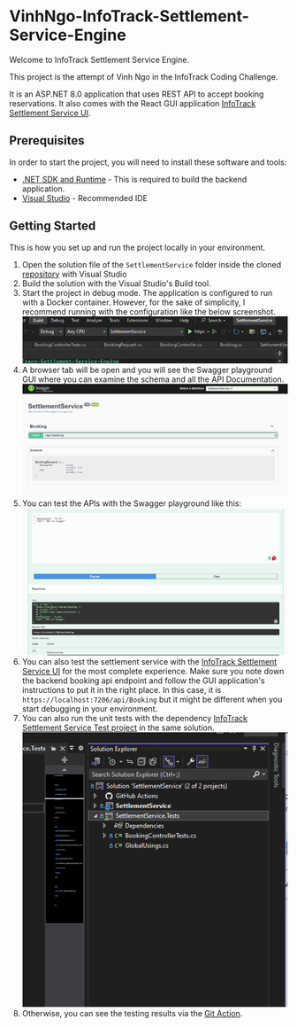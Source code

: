 # VinhNgo-InfoTrack-Settlement-Service-Engine

Welcome to InfoTrack Settlement Service Engine.

This project is the attempt of Vinh Ngo in the InfoTrack Coding Challenge.

It is an ASP.NET 8.0 application that uses REST API to accept booking reservations.
It also comes with the React GUI application [InfoTrack Settlement Service UI](https://github.com/vinhngogia0906/VinhNgo-InfoTrack-SettlementService/tree/main/settlement-service-ui).

## Prerequisites

In order to start the project, you will need to install these software and tools:
- [.NET SDK and Runtime](https://dotnet.microsoft.com/en-us/download/dotnet/8.0) - This is required to build the backend application.
- [Visual Studio](https://visualstudio.microsoft.com/thank-you-downloading-visual-studio/?sku=Community&channel=Release&version=VS2022&source=VSLandingPage&cid=2030&passive=false) - Recommended IDE

## Getting Started
This is how you set up and run the project locally in your environment.

1. Open the solution file of the `SettlementService` folder inside the cloned [repository](https://github.com/vinhngogia0906/VinhNgo-InfoTrack-SettlementService) with Visual Studio
2. Build the solution with the Visual Studio's Build tool.
3. Start the project in debug mode. The application is configured to run with a Docker container. However, for the sake of simplicity, I recommend running with the configuration like the below screenshot.
![Configuration with Any CPU and https](image-1.png)
4. A browser tab will be open and you will see the Swagger playground GUI where you can examine the schema and all the API Documentation.
![Swagger playground GUI](image-2.png)
5. You can test the APIs with the Swagger playground like this:
![Testing Booking API](image-3.png)
6. You can also test the settlement service with the [InfoTrack Settlement Service UI](https://github.com/vinhngogia0906/VinhNgo-InfoTrack-SettlementService/tree/main/settlement-service-ui) for the most complete experience. Make sure you note down the backend booking api endpoint and follow the GUI application's instructions to put it in the right place. In this case, it is `https://localhost:7206/api/Booking` but it might be different when you start debugging in your environment.
7. You can also run the unit tests with the dependency [InfoTrack Settlement Service Test project](https://github.com/vinhngogia0906/VinhNgo-InfoTrack-SettlementService/tree/main/SettlementService.Tests) in the same solution.
![xUnit project appears in the same solution](image-4.png)
8. Otherwise, you can see the testing results via the [Git Action](https://github.com/vinhngogia0906/VinhNgo-InfoTrack-SettlementService/actions).